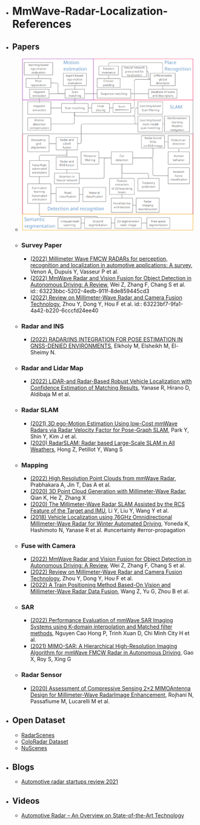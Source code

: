 - # MmWave-Radar-Localization-References
- ## Papers
	- ![image.png](https://github.com/dino920135/Notes/blob/main/assets/image_1663203277420_0.png)
	- ### Survey Paper
		- [(2022) Millimeter Wave FMCW RADARs for perception, recognition and localization in automotive applications: A survey](https://ieeexplore.ieee.org/stamp/stamp.jsp?tp=&arnumber=9760104), Venon A, Dupuis Y, Vasseur P et al.
		- [(2022) MmWave Radar and Vision Fusion for Object Detection in Autonomous Driving: A Review](https://doi.org/10.3390/s22072542), Wei Z, Zhang F, Chang S et al.
		  id:: 63223bbc-5202-4edb-911f-8de859445cd3
		- [(2022) Review on Millimeter-Wave Radar and Camera Fusion Technology](https://www.mdpi.com/2071-1050/14/9/5114), Zhou Y, Dong Y, Hou F et al.
		  id:: 63223bf7-9fa1-4a42-b220-6cccfd24ee40
	- ### Radar and INS
		- [(2022) RADAR/INS INTEGRATION FOR POSE ESTIMATION IN GNSS-DENIED ENVIRONMENTS](https://www.int-arch-photogramm-remote-sens-spatial-inf-sci.net/XLIII-B1-2022/137/2022/isprs-archives-XLIII-B1-2022-137-2022.pdf), Elkholy M, Elsheikh M, El-Sheimy N.
	- ### Radar and Lidar Map
		- [(2022) LiDAR-and Radar-Based Robust Vehicle Localization with Confidence Estimation of Matching Results](https://www.mdpi.com/1424-8220/22/9/3545/htm), Yanase R, Hirano D, Aldibaja M et al.
	- ### Radar SLAM
		- [(2021) 3D ego-Motion Estimation Using low-Cost mmWave Radars via Radar Velocity Factor for Pose-Graph SLAM](https://ieeexplore.ieee.org/abstract/document/9495184), Park Y, Shin Y, Kim J et al.
		- [(2020) RadarSLAM: Radar based Large-Scale SLAM in All Weathers](https://ieeexplore.ieee.org/abstract/document/9341287), Hong Z, Petillot Y, Wang S
	- ### Mapping
		- [(2022) High Resolution Point Clouds from mmWave Radar](https://arxiv.org/abs/2206.09273), Prabhakara A, Jin T, Das A et al.
		- [(2020) 3D Point Cloud Generation with Millimeter-Wave Radar](https://doi.org/10.1145/3432221), Qian K, He Z, Zhang X
		- [(2020) The Millimeter-Wave Radar SLAM Assisted by the RCS Feature of the Target and IMU](https://www.mdpi.com/1424-8220/20/18/5421), Li Y, Liu Y, Wang Y et al.
		- [(2018) Vehicle Localization using 76GHz Omnidirectional Millimeter-Wave Radar for Winter Automated Driving](https://ieeexplore.ieee.org/abstract/document/8500378), Yoneda K, Hashimoto N, Yanase R et al. #uncertainty #error-propagation
	- ### Fuse with Camera
		- [(2022) MmWave Radar and Vision Fusion for Object Detection in Autonomous Driving: A Review](https://doi.org/10.3390/s22072542), Wei Z, Zhang F, Chang S et al.
		- [(2022) Review on Millimeter-Wave Radar and Camera Fusion Technology](https://www.mdpi.com/2071-1050/14/9/5114), Zhou Y, Dong Y, Hou F et al.
		- [(2022) A Train Positioning Method Based-On Vision and Millimeter-Wave Radar Data Fusion](https://ieeexplore.ieee.org/stamp/stamp.jsp?arnumber=9346048), Wang Z, Yu G, Zhou B et al.
	- ### SAR
		- [(2022) Performance Evaluation of mmWave SAR Imaging Systems using K-domain interpolation and Matched filter methods](https://ieeexplore.ieee.org/abstract/document/9852019), Nguyen Cao Hong P, Trinh Xuan D, Chi Minh City H et al.
		- [(2021) MIMO-SAR: A Hierarchical High-Resolution Imaging Algorithm for mmWave FMCW Radar in Autonomous Driving](https://www.ieee.org/publications/rights/index.html), Gao X, Roy S, Xing G
	- ### Radar Sensor
		- [(2020) Assessment of Compressive Sensing 2×2 MIMOAntenna Design for Millimeter-Wave RadarImage Enhancement]([www.mdpi.com/journal/electronics](https://www.mdpi.com/2079-9292/9/4/624)), Rojhani N, Passafiume M, Lucarelli M et al.
- ## Open Dataset
	- [RadarScenes](https://radar-scenes.com/)
	- [ColoRadar Dataset](https://arpg.github.io/coloradar//)
	- [NuScenes](https://www.nuscenes.org/)
- ## Blogs
	- [Automotive radar startups review 2021](https://medium.com/frontier-tech-review/automotive-radar-startups-review-2021-bcb95f3b5f)
- ## Videos
	- [Automotive Radar – An Overview on State-of-the-Art Technology](https://youtu.be/P-C6_4ceY64)